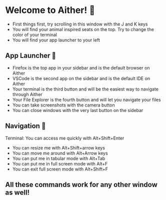 # Welcome to Aither! :rocket:

- First things first, try scrolling in this window with the J and K keys
- You will find your animal inspired seats on the top. Try to change the color of your terminal
- You will find your app launcher to your left

## App Launcher :exploding_head:

- Firefox is the top app in your sidebar and is the default browser on  Aither
- VSCode is the second app on the sidebar and is the default IDE on Aither
- Your terminal is the third button and will be the easiest way to navigate through Aither
- Your File Explorer is the fourth button and will let you navigate your files
- You can take screenshots with the camera button
- You can close windows with the very last button on the sidebar

## Navigation :snake:

Terminal: You can access me quickly with Alt+Shift+Enter
- You can resize me with Alt+Shift+arrow keys
- You can move me around with Alt+Arrow keys
- You can put me in tabular mode with Alt+Tab
- You can put me in full screen mode with Alt+F
- You can exit full screen mode with Alt+Shift+F

## All these commands work for any other window as well!
